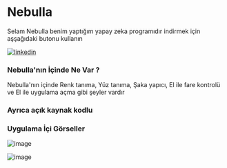 # Nebulla
Selam Nebulla benim yaptığım yapay zeka programıdır indirmek için aşşağıdaki butonu kullanın

[![linkedin](https://img.shields.io/badge/Download-000000?style=for-the-badge&logo=Download&logoColor=black)](https://s2.dosya.tc/server25/30zk0z/Nebulla_Setup.zip.html)

### Nebulla'nın İçinde Ne Var ?
Nebulla'nın içinde Renk tanıma, Yüz tanıma, Şaka yapıcı, El ile fare kontrolü ve El ile uygulama açma gibi şeyler vardır

### Ayrıca açık kaynak kodlu

### Uygulama İçi Görseller
![image](https://github.com/yoskatr4/Nebulla/assets/124431035/27842113-4f0b-479d-8dae-7bb78095c2b4)

![image](https://github.com/yoskatr4/Nebulla/assets/124431035/e5d37e95-4053-4659-87b4-dbc8e36adf61)

